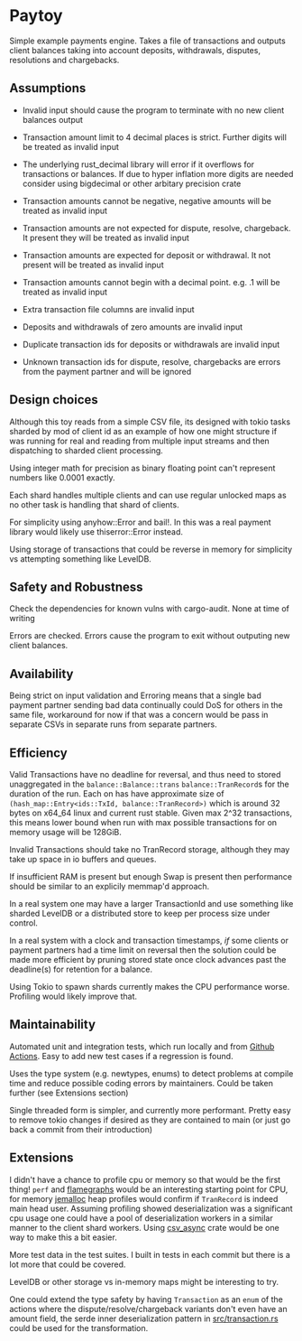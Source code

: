 # Paytoy
Simple example payments engine. Takes a file of transactions and outputs client balances taking into account deposits, withdrawals, disputes, resolutions and chargebacks.

## Assumptions

* Invalid input should cause the program to terminate with no new client balances output

* Transaction amount limit to 4 decimal places is strict. Further digits will be treated as invalid input

* The underlying rust_decimal library will error if it overflows for transactions or balances.  If due to hyper inflation more digits are needed consider using bigdecimal or other arbitary precision crate

* Transaction amounts cannot be negative, negative amounts will be treated as invalid input

* Transaction amounts are not expected for dispute, resolve, chargeback. It present they will be treated as invalid input

* Transaction amounts are expected for deposit or withdrawal. It not present will be treated as invalid input

* Transaction amounts cannot begin with a decimal point. e.g. .1 will be treated as invalid input 

* Extra transaction file columns are invalid input

* Deposits and withdrawals of zero amounts are invalid input

* Duplicate transaction ids for deposits or withdrawals are invalid input

* Unknown transaction ids for dispute, resolve, chargebacks are errors from the payment partner and will be ignored

## Design choices
Although this toy reads from a simple CSV file, its designed with tokio tasks sharded by mod of client id as an example of how one might structure if was running for real and reading from multiple input streams and then dispatching to sharded client processing.

Using integer math for precision as binary floating point can't represent numbers like 0.0001 exactly. 

Each shard handles multiple clients and can use regular unlocked maps as no other task is handling that shard of clients.

For simplicity using anyhow::Error and bail!. In this was a real payment library would likely use thiserror::Error instead.

Using storage of transactions that could be reverse in memory for simplicity vs attempting something like LevelDB.

## Safety and Robustness

Check the dependencies for known vulns with cargo-audit.  None at time of writing

Errors are checked.  Errors cause the program to exit without outputing new client balances. 

## Availability

Being strict on input validation and Erroring means that a single bad payment partner sending bad data continually could DoS for others in the same file, workaround for now if that was a concern would be pass in separate CSVs in separate runs from separate partners.

## Efficiency

Valid Transactions have no deadline for reversal, and thus need to stored unaggregated in the `balance::Balance::trans` `balance::TranRecord`s for the duration of the run. Each on has have approximate size of `(hash_map::Entry<ids::TxId, balance::TranRecord>)` which is around 32 bytes on x64_64 linux and current rust stable.  Given max 2^32 transactions, this means lower bound when run with max possible transactions for on memory usage will be 128GiB.

Invalid Transactions should take no TranRecord storage, although they may take up space in io buffers and queues.

If insufficient RAM is present but enough Swap is present then performance should be similar to an explicily memmap'd approach.  

In a real system one may have a larger TransactionId and use something like sharded LevelDB or a distributed store to keep per process size under control.

In a real system with a clock and transaction timestamps, *if* some clients or payment partners had a time limit on reversal then the solution could be made more efficient by pruning stored state once clock advances past the deadline(s) for retention for a balance.

Using Tokio to spawn shards currently makes the CPU performance worse.  Profiling would likely improve that. 

## Maintainability

Automated unit and integration tests, which run locally and from [Github Actions](.github/workflows/paytoy-linux.yml]). Easy to add new test cases if a regression is found.

Uses the type system (e.g. newtypes, enums) to detect problems at compile time and reduce possible coding errors by maintainers. Could be taken further (see Extensions section)

Single threaded form is simpler, and currently more performant.  Pretty easy to remove tokio changes if desired as they are contained to main (or just go back a commit from their introduction)

## Extensions

I didn't have a chance to profile cpu or memory so that would be the first thing! `perf` and [flamegraphs](https://www.brendangregg.com/FlameGraphs/cpuflamegraphs.html) would be an interesting starting point for CPU, for memory [jemalloc](https://jemalloc.net/) heap profiles would confirm if `TranRecord` is indeed main head user. Assuming profiling showed deserialization was a significant cpu usage one could have a pool of deserialization workers in a similar manner to the client shard workers.  Using [csv_async](https://crates.io/crates/csv-async) crate would be one way to make this a bit easier. 

More test data in the test suites. I built in tests in each commit but there is a lot more that could be covered.

LevelDB or other storage vs in-memory maps might be interesting to try.

One could extend the type safety by having `Transaction` as an `enum` of the actions where the dispute/resolve/chargeback variants don't even have an amount field,  the serde inner deserialization pattern in [src/transaction.rs](src/transaction.rs) could be used for the transformation.